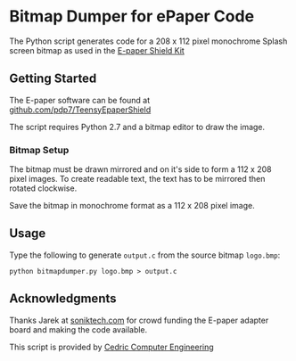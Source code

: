 # Bitmap Dumper for ePaper Code

The Python script generates code for a 208 x 112 pixel monochrome Splash screen bitmap as used in the [E-paper Shield Kit](https://www.crowdsupply.com/soniktech/e-paper-shield-kit)

## Getting Started

The E-paper software can be found at [github.com/pdp7/TeensyEpaperShield](https://github.com/pdp7/TeensyEpaperShield)

The script requires Python 2.7 and a bitmap editor to draw the image.

### Bitmap Setup

The bitmap must be drawn mirrored and on it's side to form a 112 x 208 pixel images. To create readable text, the text has to be mirrored then rotated clockwise.

Save the bitmap in monochrome format as a 112 x 208 pixel image.

## Usage

Type the following to generate ```output.c``` from the source bitmap ```logo.bmp```:

```
python bitmapdumper.py logo.bmp > output.c
```

## Acknowledgments

Thanks Jarek at [soniktech.com](http://soniktech.com/) for crowd funding the E-paper adapter board and making the code available.

This script is provided by [Cedric Computer Engineering](http://www.cedric.com.au/)
